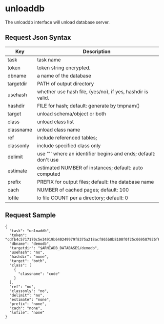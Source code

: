 # unloaddb

The unloaddb interface will unload database server.

## Request Json Syntax

| **Key** | **Description** |
| --- | --- |
| task | task name |
| token | token string encrypted. |
| dbname | a name of the database |
| targetdir | PATH of output directory |
| usehash | whether use hash file, (yes/no), if yes, hashdir is valid. |
| hashdir | FILE for hash; default: generate by tmpnam() |
| target | unload schema/object or both |
| class | unload class list |
| classname | unload class name |
| ref | include referenced tables; |
| classonly | include specified class only |
| delimit | use '"' where an identifier begins and ends; default: don't use |
| estimate | estimated NUMBER of instances; default: auto computed |
| prefix | PREFIX for output files; default: the database name |
| cach | NUMBER of cached pages; default: 100 |
| lofile | lo file COUNT per a directory; default: 0 |

## Request Sample

```
{
  "task": "unloaddb",
  "token": "cdfb4c5717170c5e34919b640249979f8375a218acf865b0b8100f0f25c069587926f07dd201b6aa",
  "dbname": "demodb",
  "targetdir": "$ARNIADB_DATABASES/demodb",
  "usehash": "no",
  "hashdir": "none",
  "target": "both",
  "class": [
    {
      "classname": "code"
    }
  ],
  "ref": "no",
  "classonly": "no",
  "delimit": "no",
  "estimate": "none",
  "prefix": "none",
  "cach": "none",
  "lofile": "none"
}
```
